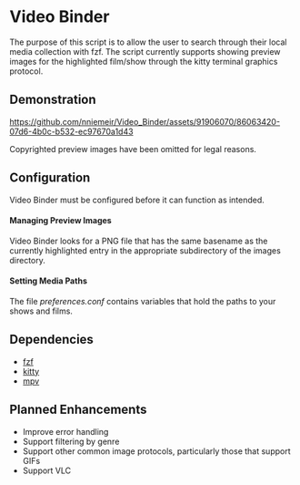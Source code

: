 # Video Binder
The purpose of this script is to allow the user to search through their local media collection with fzf. The script currently supports showing preview images for the highlighted film/show through the kitty terminal graphics protocol.

## **Demonstration**

https://github.com/nniemeir/Video_Binder/assets/91906070/86063420-07d6-4b0c-b532-ec97670a1d43

Copyrighted preview images have been omitted for legal reasons.

## **Configuration**
Video Binder must be configured before it can function as intended.

#### **Managing Preview Images**
Video Binder looks for a PNG file that has the same basename as the currently highlighted entry in the appropriate subdirectory of the images directory.

#### **Setting Media Paths**
The file *preferences.conf* contains variables that hold the paths to your shows and films.

## **Dependencies**
* [fzf](https://github.com/junegunn/fzf)
* [kitty](https://github.com/kovidgoyal/kitty)
* [mpv](https://github.com/mpv-player/mpv)

## Planned Enhancements
* Improve error handling
* Support filtering by genre
* Support other common image protocols, particularly those that support GIFs
* Support VLC
